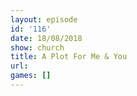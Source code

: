```yaml
---
layout: episode
id: '116'
date: 18/08/2018
show: church
title: A Plot For Me & You
url: 
games: []
---
```

